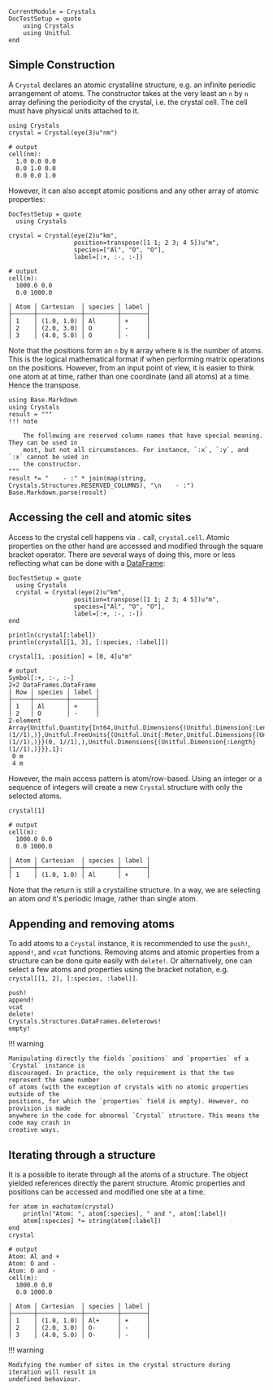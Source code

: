 ```@meta
CurrentModule = Crystals
DocTestSetup = quote
    using Crystals
    using Unitful
end
```

## Simple Construction

A `Crystal` declares an atomic crystalline structure, e.g. an infinite periodic arrangement
of atoms. The constructor takes at the very least an `n` by `n` array defining
the periodicity of the crystal, i.e. the crystal cell. The cell must have physical units
attached to it.

```jldoctest
using Crystals
crystal = Crystal(eye(3)u"nm")

# output
cell(nm):
  1.0 0.0 0.0
  0.0 1.0 0.0
  0.0 0.0 1.0
```

However, it can also accept atomic positions and any other array of atomic
properties:

```@meta
DocTestSetup = quote
  using Crystals

```
```jldoctest
crystal = Crystal(eye(2)u"km",
                  position=transpose([1 1; 2 3; 4 5])u"m",
                  species=["Al", "O", "O"],
                  label=[:+, :-, :-])

# output
cell(m):
  1000.0 0.0
  0.0 1000.0

│ Atom │ Cartesian  │ species │ label │
├──────┼────────────┼─────────┼───────┤
│ 1    │ (1.0, 1.0) │ Al      │ +     │
│ 2    │ (2.0, 3.0) │ O       │ -     │
│ 3    │ (4.0, 5.0) │ O       │ -     │
```

Note that the positions form an `n` by `N` array where `N` is the number of atoms. This is
the logical mathematical format if when performing matrix operations on the positions.
However, from an input point of view, it is easier to think one atom at at time, rather than
one coordinate (and all atoms) at a time. Hence the transpose.



```@eval
using Base.Markdown
using Crystals
result = """
!!! note

    The following are reserved column names that have special meaning. They can be used in
    most, but not all circumstances. For instance, `:x`, `:y`, and `:x` cannot be used in
    the constructor.
"""
result *= "    - :" * join(map(string, Crystals.Structures.RESERVED_COLUMNS), "\n    - :")
Base.Markdown.parse(result)
```

## Accessing the cell and atomic sites

Access to the crystal cell happens via `.` call, `crystal.cell`. Atomic properties on the
other hand are accessed and modified through the square bracket operator. There are several
ways of doing this, more or less reflecting what can be done with a
[DataFrame](https://www.github.com/JuliaStats/DataFrames.jl):

```@meta
DocTestSetup = quote
  using Crystals
  crystal = Crystal(eye(2)u"km",
                  position=transpose([1 1; 2 3; 4 5])u"m",
                  species=["Al", "O", "O"],
                  label=[:+, :-, :-])
end
```

```jldoctest
println(crystal[:label])
println(crystal[[1, 3], [:species, :label]])

crystal[1, :position] = [0, 4]u"m"

# output
Symbol[:+, :-, :-]
2×2 DataFrames.DataFrame
│ Row │ species │ label │
├─────┼─────────┼───────┤
│ 1   │ Al      │ +     │
│ 2   │ O       │ -     │
2-element Array{Unitful.Quantity{Int64,Unitful.Dimensions{(Unitful.Dimension{:Length}(1//1),)},Unitful.FreeUnits{(Unitful.Unit{:Meter,Unitful.Dimensions{(Unitful.Dimension{:Length}(1//1),)}}(0, 1//1),),Unitful.Dimensions{(Unitful.Dimension{:Length}(1//1),)}}},1}:
 0 m
 4 m
```

However, the main access pattern is atom/row-based. Using an integer or a sequence of
integers will create a new `Crystal` structure with only the selected atoms.

```jldoctest
crystal[1]

# output
cell(m):
  1000.0 0.0
  0.0 1000.0

│ Atom │ Cartesian  │ species │ label │
├──────┼────────────┼─────────┼───────┤
│ 1    │ (1.0, 1.0) │ Al      │ +     │
```

Note that the return is still a crystalline structure. In a way, we are selecting an atom
*and* it's periodic image, rather than single atom.


## Appending and removing atoms

To add atoms to a `Crystal` instance, it is recommended to use the `push!`, `append!`, and
`vcat` functions. Removing atoms and atomic properties from a structure can be done quite
easily with `delete!`. Or alternatively, one can select a few atoms and properties using the
bracket notation, e.g. `crystal[[1, 2], [:species, :label]]`.

```@docs
push!
append!
vcat
delete!
Crystals.Structures.DataFrames.deleterows!
empty!
```

!!! warning

    Manipulating directly the fields `positions` and `properties` of a `Crystal` instance is
    discouraged. In practice, the only requirement is that the two represent the same number
    of atoms (with the exception of crystals with no atomic properties outside of the
    positions, for which the `properties` field is empty). However, no provision is made
    anywhere in the code for abnormal `Crystal` structure. This means the code may crash in
    creative ways.


## Iterating through a structure

It is a possible to iterate through all the atoms of a structure. The object yielded
references directly the parent structure. Atomic properties and positions can be accessed
and modified one site at a time.

```jldoctest
for atom in eachatom(crystal)
    println("Atom: ", atom[:species], " and ", atom[:label])
    atom[:species] *= string(atom[:label])
end
crystal

# output
Atom: Al and +
Atom: O and -
Atom: O and -
cell(m):
  1000.0 0.0
  0.0 1000.0

│ Atom │ Cartesian  │ species │ label │
├──────┼────────────┼─────────┼───────┤
│ 1    │ (1.0, 1.0) │ Al+     │ +     │
│ 2    │ (2.0, 3.0) │ O-      │ -     │
│ 3    │ (4.0, 5.0) │ O-      │ -     │
```

!!! warning

    Modifying the number of sites in the crystal structure during iteration will result in
    undefined behaviour.

